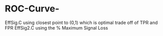 # ROC-Curve-
EffSig.C using closest point to (0,1) which is optimal trade off of TPR and FPR
EffSig2.C using the % Maximum Signal Loss 

